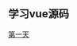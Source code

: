 <!--
 * @Author: syy
 * @Date: 2020-04-16 11:16:13
 * @LastEditTime: 2020-04-16 14:31:34
 * @LastEditors: Please set LastEditors
 * @Description: 阅读vue源码
 * @FilePath: \See-Vue-Core\README.md
 -->
## 学习vue源码 
[第一天](./日程/1看结构.MarkDown)